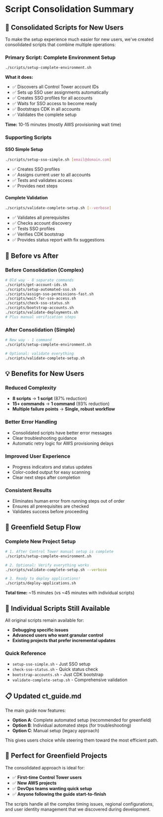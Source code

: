 # Script Consolidation Summary

## 🎯 Consolidated Scripts for New Users

To make the setup experience much easier for new users, we've created
consolidated scripts that combine multiple operations:

### **Primary Script: Complete Environment Setup**

```bash
./scripts/setup-complete-environment.sh
```

**What it does:**

- ✅ Discovers all Control Tower account IDs
- ✅ Sets up SSO user assignments automatically
- ✅ Creates SSO profiles for all accounts
- ✅ Waits for SSO access to become ready
- ✅ Bootstraps CDK in all accounts
- ✅ Validates the complete setup

**Time:** 10-15 minutes (mostly AWS provisioning wait time)

### **Supporting Scripts**

#### SSO Simple Setup

```bash
./scripts/setup-sso-simple.sh [email@domain.com]
```

- ✅ Creates SSO profiles
- ✅ Assigns current user to all accounts
- ✅ Tests and validates access
- ✅ Provides next steps

#### Complete Validation

```bash
./scripts/validate-complete-setup.sh [--verbose]
```

- ✅ Validates all prerequisites
- ✅ Checks account discovery
- ✅ Tests SSO profiles
- ✅ Verifies CDK bootstrap
- ✅ Provides status report with fix suggestions

## 🔄 Before vs After

### **Before Consolidation (Complex)**

```bash
# Old way - 8 separate commands
./scripts/get-account-ids.sh
./scripts/setup-automated-sso.sh
./scripts/assign-sso-permissions-fast.sh
./scripts/wait-for-sso-access.sh
./scripts/check-sso-status.sh
./scripts/bootstrap-accounts.sh
./scripts/validate-deployments.sh
# Plus manual verification steps
```

### **After Consolidation (Simple)**

```bash
# New way - 1 command
./scripts/setup-complete-environment.sh

# Optional: validate everything
./scripts/validate-complete-setup.sh
```

## 💡 Benefits for New Users

### **Reduced Complexity**

- **8 scripts** → **1 script** (87% reduction)
- **15+ commands** → **1 command** (93% reduction)
- **Multiple failure points** → **Single, robust workflow**

### **Better Error Handling**

- Consolidated scripts have better error messages
- Clear troubleshooting guidance
- Automatic retry logic for AWS provisioning delays

### **Improved User Experience**

- Progress indicators and status updates
- Color-coded output for easy scanning
- Clear next steps after completion

### **Consistent Results**

- Eliminates human error from running steps out of order
- Ensures all prerequisites are checked
- Validates success before proceeding

## 🚀 Greenfield Setup Flow

### **Complete New Project Setup**

```bash
# 1. After Control Tower manual setup is complete
./scripts/setup-complete-environment.sh

# 2. Optional: Verify everything works
./scripts/validate-complete-setup.sh --verbose

# 3. Ready to deploy applications!
./scripts/deploy-applications.sh
```

**Total time:** ~15 minutes (vs ~45 minutes with individual scripts)

## 🔧 Individual Scripts Still Available

All original scripts remain available for:

- **Debugging specific issues**
- **Advanced users who want granular control**
- **Existing projects that prefer incremental updates**

### **Quick Reference**

- `setup-sso-simple.sh` - Just SSO setup
- `check-sso-status.sh` - Quick status check
- `bootstrap-accounts.sh` - Just CDK bootstrap
- `validate-complete-setup.sh` - Comprehensive validation

## 📋 Updated ct_guide.md

The main guide now features:

- **Option A**: Complete automated setup (recommended for greenfield)
- **Option B**: Individual automated steps (for troubleshooting)
- **Option C**: Manual setup (legacy approach)

This gives users choice while steering them toward the most efficient path.

## 🎯 Perfect for Greenfield Projects

The consolidated approach is ideal for:

- ✅ **First-time Control Tower users**
- ✅ **New AWS projects**
- ✅ **DevOps teams wanting quick setup**
- ✅ **Anyone following the guide start-to-finish**

The scripts handle all the complex timing issues, regional configurations,
and user identity management that we discovered during development.
